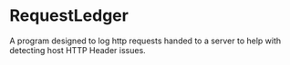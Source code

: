 # RequestLedger
A program designed to log http requests handed to a server to help with detecting host HTTP Header issues.

